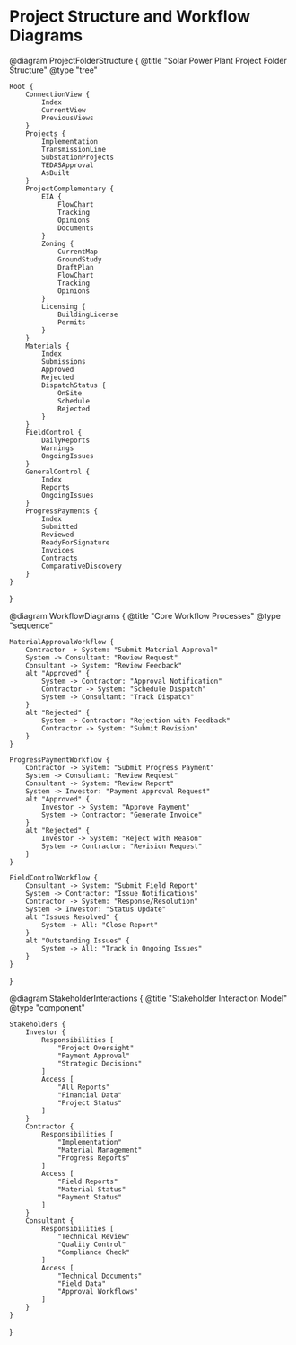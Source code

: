 # Project Structure and Workflow Diagrams

@diagram ProjectFolderStructure {
    @title "Solar Power Plant Project Folder Structure"
    @type "tree"

    Root {
        ConnectionView {
            Index
            CurrentView
            PreviousViews
        }
        Projects {
            Implementation
            TransmissionLine
            SubstationProjects
            TEDASApproval
            AsBuilt
        }
        ProjectComplementary {
            EIA {
                FlowChart
                Tracking
                Opinions
                Documents
            }
            Zoning {
                CurrentMap
                GroundStudy
                DraftPlan
                FlowChart
                Tracking
                Opinions
            }
            Licensing {
                BuildingLicense
                Permits
            }
        }
        Materials {
            Index
            Submissions
            Approved
            Rejected
            DispatchStatus {
                OnSite
                Schedule
                Rejected
            }
        }
        FieldControl {
            DailyReports
            Warnings
            OngoingIssues
        }
        GeneralControl {
            Index
            Reports
            OngoingIssues
        }
        ProgressPayments {
            Index
            Submitted
            Reviewed
            ReadyForSignature
            Invoices
            Contracts
            ComparativeDiscovery
        }
    }
}

@diagram WorkflowDiagrams {
    @title "Core Workflow Processes"
    @type "sequence"

    MaterialApprovalWorkflow {
        Contractor -> System: "Submit Material Approval"
        System -> Consultant: "Review Request"
        Consultant -> System: "Review Feedback"
        alt "Approved" {
            System -> Contractor: "Approval Notification"
            Contractor -> System: "Schedule Dispatch"
            System -> Consultant: "Track Dispatch"
        }
        alt "Rejected" {
            System -> Contractor: "Rejection with Feedback"
            Contractor -> System: "Submit Revision"
        }
    }

    ProgressPaymentWorkflow {
        Contractor -> System: "Submit Progress Payment"
        System -> Consultant: "Review Request"
        Consultant -> System: "Review Report"
        System -> Investor: "Payment Approval Request"
        alt "Approved" {
            Investor -> System: "Approve Payment"
            System -> Contractor: "Generate Invoice"
        }
        alt "Rejected" {
            Investor -> System: "Reject with Reason"
            System -> Contractor: "Revision Request"
        }
    }

    FieldControlWorkflow {
        Consultant -> System: "Submit Field Report"
        System -> Contractor: "Issue Notifications"
        Contractor -> System: "Response/Resolution"
        System -> Investor: "Status Update"
        alt "Issues Resolved" {
            System -> All: "Close Report"
        }
        alt "Outstanding Issues" {
            System -> All: "Track in Ongoing Issues"
        }
    }
}

@diagram StakeholderInteractions {
    @title "Stakeholder Interaction Model"
    @type "component"

    Stakeholders {
        Investor {
            Responsibilities [
                "Project Oversight"
                "Payment Approval"
                "Strategic Decisions"
            ]
            Access [
                "All Reports"
                "Financial Data"
                "Project Status"
            ]
        }
        Contractor {
            Responsibilities [
                "Implementation"
                "Material Management"
                "Progress Reports"
            ]
            Access [
                "Field Reports"
                "Material Status"
                "Payment Status"
            ]
        }
        Consultant {
            Responsibilities [
                "Technical Review"
                "Quality Control"
                "Compliance Check"
            ]
            Access [
                "Technical Documents"
                "Field Data"
                "Approval Workflows"
            ]
        }
    }
}
